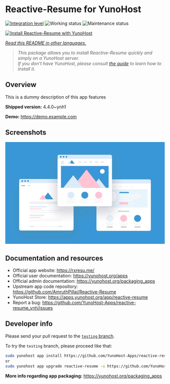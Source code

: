 <!--
N.B.: This README was automatically generated by <https://github.com/YunoHost/apps/tree/master/tools/readme_generator>
It shall NOT be edited by hand.
-->

# Reactive-Resume for YunoHost

[![Integration level](https://apps.yunohost.org/badge/integration/reactive-resume)](https://ci-apps.yunohost.org/ci/apps/reactive-resume/)
![Working status](https://apps.yunohost.org/badge/state/reactive-resume)
![Maintenance status](https://apps.yunohost.org/badge/maintained/reactive-resume)

[![Install Reactive-Resume with YunoHost](https://install-app.yunohost.org/install-with-yunohost.svg)](https://install-app.yunohost.org/?app=reactive-resume)

*[Read this README in other languages.](./ALL_README.md)*

> *This package allows you to install Reactive-Resume quickly and simply on a YunoHost server.*  
> *If you don't have YunoHost, please consult [the guide](https://yunohost.org/install) to learn how to install it.*

## Overview

This is a dummy description of this app features


**Shipped version:** 4.4.0~ynh1

**Demo:** <https://demo.example.com>

## Screenshots

![Screenshot of Reactive-Resume](./doc/screenshots/example.jpg)

## Documentation and resources

- Official app website: <https://rxresu.me/>
- Official user documentation: <https://yunohost.org/apps>
- Official admin documentation: <https://yunohost.org/packaging_apps>
- Upstream app code repository: <https://github.com/AmruthPillai/Reactive-Resume>
- YunoHost Store: <https://apps.yunohost.org/app/reactive-resume>
- Report a bug: <https://github.com/YunoHost-Apps/reactive-resume_ynh/issues>

## Developer info

Please send your pull request to the [`testing` branch](https://github.com/YunoHost-Apps/reactive-resume_ynh/tree/testing).

To try the `testing` branch, please proceed like that:

```bash
sudo yunohost app install https://github.com/YunoHost-Apps/reactive-resume_ynh/tree/testing --debug
or
sudo yunohost app upgrade reactive-resume -u https://github.com/YunoHost-Apps/reactive-resume_ynh/tree/testing --debug
```

**More info regarding app packaging:** <https://yunohost.org/packaging_apps>
